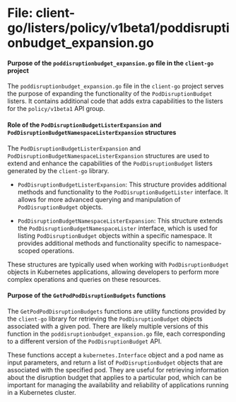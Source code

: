 # File: client-go/listers/policy/v1beta1/poddisruptionbudget_expansion.go

#### Purpose of the `poddisruptionbudget_expansion.go` file in the `client-go` project

The `poddisruptionbudget_expansion.go` file in the `client-go` project serves the purpose of expanding the functionality of the `PodDisruptionBudget` listers. It contains additional code that adds extra capabilities to the listers for the `policy/v1beta1` API group.

#### Role of the `PodDisruptionBudgetListerExpansion` and `PodDisruptionBudgetNamespaceListerExpansion` structures

The `PodDisruptionBudgetListerExpansion` and `PodDisruptionBudgetNamespaceListerExpansion` structures are used to extend and enhance the capabilities of the `PodDisruptionBudget` listers generated by the `client-go` library.

- `PodDisruptionBudgetListerExpansion`: This structure provides additional methods and functionality to the `PodDisruptionBudgetLister` interface. It allows for more advanced querying and manipulation of `PodDisruptionBudget` objects.

- `PodDisruptionBudgetNamespaceListerExpansion`: This structure extends the `PodDisruptionBudgetNamespaceLister` interface, which is used for listing `PodDisruptionBudget` objects within a specific namespace. It provides additional methods and functionality specific to namespace-scoped operations.

These structures are typically used when working with `PodDisruptionBudget` objects in Kubernetes applications, allowing developers to perform more complex operations and queries on these resources.

#### Purpose of the `GetPodPodDisruptionBudgets` functions

The `GetPodPodDisruptionBudgets` functions are utility functions provided by the `client-go` library for retrieving the `PodDisruptionBudget` objects associated with a given pod. There are likely multiple versions of this function in the `poddisruptionbudget_expansion.go` file, each corresponding to a different version of the `PodDisruptionBudget` API.

These functions accept a `kubernetes.Interface` object and a pod name as input parameters, and return a list of `PodDisruptionBudget` objects that are associated with the specified pod. They are useful for retrieving information about the disruption budget that applies to a particular pod, which can be important for managing the availability and reliability of applications running in a Kubernetes cluster.

